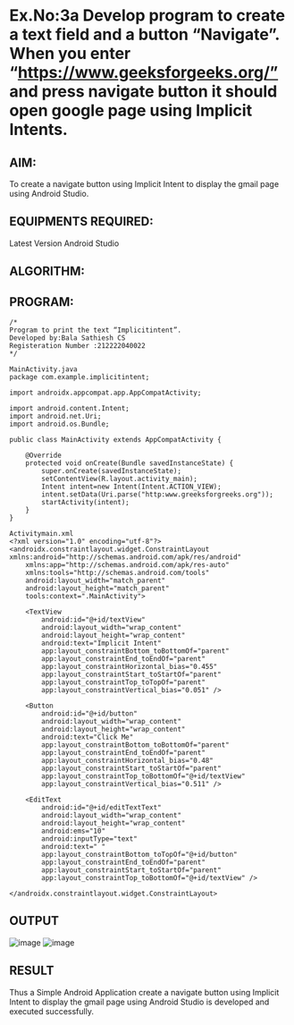 # Ex.No:3a Develop program to create a text field and a button “Navigate”. When you enter “https://www.geeksforgeeks.org/” and press navigate button it should open google page using Implicit Intents.


## AIM:

To create a navigate button using Implicit Intent to display the gmail page using Android Studio.

## EQUIPMENTS REQUIRED:

Latest Version Android Studio

## ALGORITHM:



## PROGRAM:
```
/*
Program to print the text “Implicitintent”.
Developed by:Bala Sathiesh CS
Registeration Number :212222040022
*/
```
```
MainActivity.java
package com.example.implicitintent;

import androidx.appcompat.app.AppCompatActivity;

import android.content.Intent;
import android.net.Uri;
import android.os.Bundle;

public class MainActivity extends AppCompatActivity {

    @Override
    protected void onCreate(Bundle savedInstanceState) {
        super.onCreate(savedInstanceState);
        setContentView(R.layout.activity_main);
        Intent intent=new Intent(Intent.ACTION_VIEW);
        intent.setData(Uri.parse("http:www.greeksforgreeks.org"));
        startActivity(intent);
    }
}
```
```
Activitymain.xml
<?xml version="1.0" encoding="utf-8"?>
<androidx.constraintlayout.widget.ConstraintLayout xmlns:android="http://schemas.android.com/apk/res/android"
    xmlns:app="http://schemas.android.com/apk/res-auto"
    xmlns:tools="http://schemas.android.com/tools"
    android:layout_width="match_parent"
    android:layout_height="match_parent"
    tools:context=".MainActivity">

    <TextView
        android:id="@+id/textView"
        android:layout_width="wrap_content"
        android:layout_height="wrap_content"
        android:text="Implicit Intent"
        app:layout_constraintBottom_toBottomOf="parent"
        app:layout_constraintEnd_toEndOf="parent"
        app:layout_constraintHorizontal_bias="0.455"
        app:layout_constraintStart_toStartOf="parent"
        app:layout_constraintTop_toTopOf="parent"
        app:layout_constraintVertical_bias="0.051" />

    <Button
        android:id="@+id/button"
        android:layout_width="wrap_content"
        android:layout_height="wrap_content"
        android:text="Click Me"
        app:layout_constraintBottom_toBottomOf="parent"
        app:layout_constraintEnd_toEndOf="parent"
        app:layout_constraintHorizontal_bias="0.48"
        app:layout_constraintStart_toStartOf="parent"
        app:layout_constraintTop_toBottomOf="@+id/textView"
        app:layout_constraintVertical_bias="0.511" />

    <EditText
        android:id="@+id/editTextText"
        android:layout_width="wrap_content"
        android:layout_height="wrap_content"
        android:ems="10"
        android:inputType="text"
        android:text=" "
        app:layout_constraintBottom_toTopOf="@+id/button"
        app:layout_constraintEnd_toEndOf="parent"
        app:layout_constraintStart_toStartOf="parent"
        app:layout_constraintTop_toBottomOf="@+id/textView" />

</androidx.constraintlayout.widget.ConstraintLayout>
```
## OUTPUT
![image](https://github.com/BalaSathiesh/ImplicitIntent-MAD/assets/128462891/6c61e03d-8879-48b5-af6f-b6ec2444edd9)
![image](https://github.com/BalaSathiesh/ImplicitIntent-MAD/assets/128462891/ff0c24b0-bffb-47a2-a886-7cc045915404)



## RESULT
Thus a Simple Android Application create a navigate button using Implicit Intent to display the gmail page using Android Studio is developed and executed successfully.


